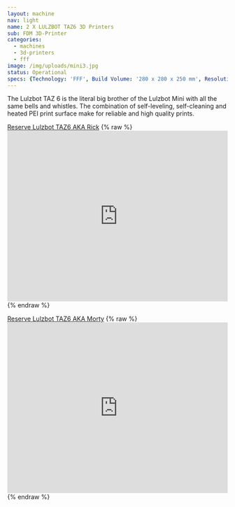 ```yaml
---
layout: machine
nav: light
name: 2 X LULZBOT TAZ6 3D Printers
sub: FDM 3D-Printer
categories:
  - machines
  - 3d-printers
  - fff
image: /img/uploads/mini3.jpg
status: Operational
specs: {Technology: 'FFF', Build Volume: '280 x 280 x 250 mm', Resolution: '0.05 mm to 0.50 mm', Nozzle: '0.6 mm', Materials: 'PLA, PP, Nylon, PETT, PETG, WoodFill, BronzeFill', File Formats: '.stl .gcode', Software: 'Cura Lulzbot'}
---
```


The Lulzbot TAZ 6 is the literal big brother of the Lulzbot Mini with all the same bells and whistles. The combination of self-leveling, self-cleaning and heated PEI print surface make for reliable and high quality prints. 

[Reserve Lulzbot TAZ6 AKA Rick](https://takeout.aalto.fi/606021)
{% raw %} <iframe src="https://takeout.aalto.fi/embed/606021" width="100%" height="390" frameborder="0"></iframe> {% endraw %}


[Reserve Lulzbot TAZ6 AKA Morty](https://takeout.aalto.fi/606022)
{% raw %} <iframe src="https://takeout.aalto.fi/embed/606022" width="100%" height="390" frameborder="0"></iframe> {% endraw %}
